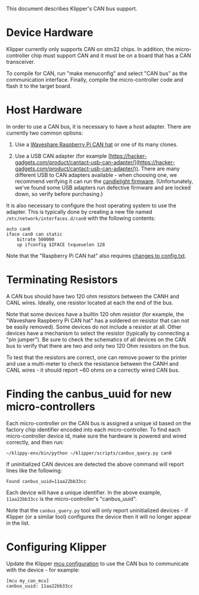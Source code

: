 This document describes Klipper's CAN bus support.

# Device Hardware

Klipper currently only supports CAN on stm32 chips. In addition, the
micro-controller chip must support CAN and it must be on a board that has a CAN
transceiver.

To compile for CAN, run "make menuconfig" and select "CAN bus" as the
communication interface. Finally, compile the micro-controller code and flash it
to the target board.

# Host Hardware

In order to use a CAN bus, it is necessary to have a host adapter. There are
currently two common options:

1. Use a
   [Waveshare Raspberry Pi CAN hat](https://www.waveshare.com/rs485-can-hat.htm)
   or one of its many clones.

2. Use a USB CAN adapter (for example
   [https://hacker-gadgets.com/product/cantact-usb-can-adapter/](https://hacker-gadgets.com/product/cantact-usb-can-adapter/)).
   There are many different USB to CAN adapters available - when choosing one,
   we recommend verifying it can run the
   [candlelight firmware](https://github.com/candle-usb/candleLight_fw).
   (Unfortunately, we've found some USB adapters run defective firmware and are
   locked down, so verify before purchasing.)

It is also necessary to configure the host operating system to use the adapter.
This is typically done by creating a new file named
`/etc/network/interfaces.d/can0` with the following contents:

```
auto can0
iface can0 can static
    bitrate 500000
    up ifconfig $IFACE txqueuelen 128
```

Note that the "Raspberry Pi CAN hat" also requires
[changes to config.txt](https://www.waveshare.com/wiki/RS485_CAN_HAT).

# Terminating Resistors

A CAN bus should have two 120 ohm resistors between the CANH and CANL wires.
Ideally, one resistor located at each the end of the bus.

Note that some devices have a builtin 120 ohm resistor (for example, the
"Waveshare Raspberry Pi CAN hat" has a soldered on resistor that can not be
easily removed). Some devices do not include a resistor at all. Other devices
have a mechanism to select the resistor (typically by connecting a "pin
jumper"). Be sure to check the schematics of all devices on the CAN bus to
verify that there are two and only two 120 Ohm resistors on the bus.

To test that the resistors are correct, one can remove power to the printer and
use a multi-meter to check the resistance between the CANH and CANL wires - it
should report ~60 ohms on a correctly wired CAN bus.

# Finding the canbus_uuid for new micro-controllers

Each micro-controller on the CAN bus is assigned a unique id based on the
factory chip identifier encoded into each micro-controller. To find each
micro-controller device id, make sure the hardware is powered and wired
correctly, and then run:

```
~/klippy-env/bin/python ~/klipper/scripts/canbus_query.py can0
```

If uninitialized CAN devices are detected the above command will report lines
like the following:

```
Found canbus_uuid=11aa22bb33cc
```

Each device will have a unique identifier. In the above example, `11aa22bb33cc`
is the micro-controller's "canbus_uuid".

Note that the `canbus_query.py` tool will only report uninitialized devices - if
Klipper (or a similar tool) configures the device then it will no longer appear
in the list.

# Configuring Klipper

Update the Klipper [mcu configuration](Config_Reference.md#mcu) to use the CAN
bus to communicate with the device - for example:

```
[mcu my_can_mcu]
canbus_uuid: 11aa22bb33cc
```
